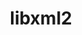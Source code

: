 ---
title: "libxml2"
layout: cache
categories: [package, develop-2025-04-20]
meta: {"compilers": ["apple-clang@16.0.0", "cce@18.0.0", "gcc@10.5.0", "gcc@11.1.0", "gcc@11.4.0", "gcc@12.3.0", "gcc@12.4.0", "gcc@13.2.0", "gcc@13.3.0", "gcc@7.3.1", "gcc@7.5.0", "intel-oneapi-compilers@2024.1.0", "intel-oneapi-compilers@2025.1.0"], "num_specs": 25, "num_specs_by_stack": {"aws-pcluster-neoverse_v1": 1, "aws-pcluster-x86_64_v4": 4, "bootstrap-aarch64-darwin": 1, "bootstrap-x86_64-linux-gnu": 1, "build_systems": 1, "data-vis-sdk": 1, "developer-tools-aarch64-linux-gnu": 1, "developer-tools-darwin": 1, "developer-tools-x86_64_v3-linux-gnu": 1, "e4s": 2, "e4s-cray-rhel": 1, "e4s-neoverse-v2": 2, "e4s-oneapi": 1, "e4s-rocm-external": 1, "hep": 1, "ml-darwin-aarch64-mps": 1, "ml-linux-aarch64-cpu": 1, "ml-linux-aarch64-cuda": 1, "ml-linux-x86_64-cpu": 1, "ml-linux-x86_64-cuda": 1, "ml-linux-x86_64-rocm": 1, "radiuss": 2, "radiuss-aws": 2, "radiuss-aws-aarch64": 3, "root": 25, "tutorial": 2}, "oss": ["amzn2", "centos7", "rhel8", "sequoia", "ubuntu18.04", "ubuntu20.04", "ubuntu22.04", "ubuntu24.04"], "platforms": ["darwin", "linux"], "stacks": ["aws-pcluster-neoverse_v1", "aws-pcluster-x86_64_v4", "bootstrap-aarch64-darwin", "bootstrap-x86_64-linux-gnu", "build_systems", "data-vis-sdk", "developer-tools-aarch64-linux-gnu", "developer-tools-darwin", "developer-tools-x86_64_v3-linux-gnu", "e4s", "e4s-cray-rhel", "e4s-neoverse-v2", "e4s-oneapi", "e4s-rocm-external", "hep", "ml-darwin-aarch64-mps", "ml-linux-aarch64-cpu", "ml-linux-aarch64-cuda", "ml-linux-x86_64-cpu", "ml-linux-x86_64-cuda", "ml-linux-x86_64-rocm", "radiuss", "radiuss-aws", "radiuss-aws-aarch64", "root", "tutorial"], "targets": ["aarch64", "neoverse_v1", "neoverse_v2", "x86_64_v3", "x86_64_v4"], "versions": ["2.13.5"]}
spec_details: [{"compiler": "intel-oneapi-compilers@2025.1.0", "hash": "2nwva3siz7jxbkxykjesu4znmckco2tk", "os": "ubuntu22.04", "platform": "linux", "size": "-", "stacks": ["e4s-oneapi", "root"], "target": "x86_64_v3", "variants": ["build_system=autotools", "~http", "+pic", "~python", "+shared"], "versions": ["2.13.5"]}, {"compiler": "gcc@11.4.0", "hash": "45djqsaax7qneglucmhv5iimebtm4vzy", "os": "ubuntu22.04", "platform": "linux", "size": "-", "stacks": ["e4s", "root"], "target": "x86_64_v3", "variants": ["build_system=autotools", "~http", "+pic", "~python", "+shared"], "versions": ["2.13.5"]}, {"compiler": "gcc@7.3.1", "hash": "7chu4tzeajc7udjerddw37hl5zisjyru", "os": "amzn2", "platform": "linux", "size": "-", "stacks": ["radiuss-aws-aarch64", "root"], "target": "aarch64", "variants": ["build_system=autotools", "~http", "+pic", "~python", "+shared"], "versions": ["2.13.5"]}, {"compiler": "intel-oneapi-compilers@2024.1.0", "hash": "7n3clty3jgz5z3f4ozffcpv3oziesi2g", "os": "amzn2", "platform": "linux", "size": "-", "stacks": ["aws-pcluster-x86_64_v4", "root"], "target": "x86_64_v4", "variants": ["build_system=autotools", "~http", "+pic", "~python", "+shared"], "versions": ["2.13.5"]}, {"compiler": "gcc@12.4.0", "hash": "bhuwizxqi7ydtakwtuol6z26zqc6ct4n", "os": "amzn2", "platform": "linux", "size": "-", "stacks": ["aws-pcluster-neoverse_v1", "root"], "target": "neoverse_v1", "variants": ["build_system=autotools", "~http", "+pic", "~python", "+shared"], "versions": ["2.13.5"]}, {"compiler": "gcc@7.5.0", "hash": "c3ano6dzwb2xu4mb55dxq7dqd5qfwd5e", "os": "ubuntu18.04", "platform": "linux", "size": "-", "stacks": ["build_systems", "radiuss", "root"], "target": "x86_64_v3", "variants": ["build_system=autotools", "~http", "+pic", "~python", "+shared"], "versions": ["2.13.5"]}, {"compiler": "gcc@11.4.0", "hash": "c5bnfitekgrc7j3lrrsjiagtwzgnl5nx", "os": "ubuntu22.04", "platform": "linux", "size": "-", "stacks": ["e4s", "e4s-rocm-external", "hep", "root", "tutorial"], "target": "x86_64_v3", "variants": ["build_system=autotools", "~http", "+pic", "~python", "+shared"], "versions": ["2.13.5"]}, {"compiler": "intel-oneapi-compilers@2024.1.0", "hash": "c5xo5xbkffu2teuvfeo3phswp4mez6go", "os": "amzn2", "platform": "linux", "size": "-", "stacks": ["aws-pcluster-x86_64_v4", "root"], "target": "x86_64_v3", "variants": ["build_system=autotools", "~http", "+pic", "~python", "+shared"], "versions": ["2.13.5"]}, {"compiler": "gcc@7.3.1", "hash": "cgjarovmolonfvs45lkla5frr4niacat", "os": "amzn2", "platform": "linux", "size": "-", "stacks": ["radiuss-aws-aarch64", "root"], "target": "aarch64", "variants": ["build_system=autotools", "~http", "+pic", "~python", "+shared"], "versions": ["2.13.5"]}, {"compiler": "intel-oneapi-compilers@2024.1.0", "hash": "ciutsnwocwenwxwmsk2q4gfd2s3gxh5w", "os": "amzn2", "platform": "linux", "size": "-", "stacks": ["aws-pcluster-x86_64_v4", "root"], "target": "x86_64_v3", "variants": ["build_system=autotools", "~http", "+pic", "~python", "+shared"], "versions": ["2.13.5"]}, {"compiler": "gcc@7.5.0", "hash": "dosp4fxm5timmnqhmae5mde3r6cfkn6j", "os": "ubuntu18.04", "platform": "linux", "size": "-", "stacks": ["radiuss", "root"], "target": "x86_64_v3", "variants": ["build_system=autotools", "~http", "+pic", "~python", "+shared"], "versions": ["2.13.5"]}, {"compiler": "gcc@13.2.0", "hash": "kuyf5nq74gsnkmugbcil7l5wdsqwfkkn", "os": "ubuntu24.04", "platform": "linux", "size": "-", "stacks": ["bootstrap-x86_64-linux-gnu", "ml-linux-x86_64-cpu", "ml-linux-x86_64-cuda", "ml-linux-x86_64-rocm", "root"], "target": "x86_64_v3", "variants": ["build_system=autotools", "~http", "+pic", "~python", "+shared"], "versions": ["2.13.5"]}, {"compiler": "gcc@11.4.0", "hash": "lmvlga7rldnwdgrm3ggsyx4x75tk5thm", "os": "ubuntu22.04", "platform": "linux", "size": "-", "stacks": ["e4s-neoverse-v2", "root"], "target": "neoverse_v2", "variants": ["build_system=autotools", "~http", "+pic", "~python", "+shared"], "versions": ["2.13.5"]}, {"compiler": "apple-clang@16.0.0", "hash": "mnvfumlk7t7suxcofs7uk6lo6hik53fu", "os": "sequoia", "platform": "darwin", "size": "-", "stacks": ["bootstrap-aarch64-darwin", "developer-tools-darwin", "ml-darwin-aarch64-mps", "root"], "target": "aarch64", "variants": ["build_system=autotools", "~http", "+pic", "~python", "+shared"], "versions": ["2.13.5"]}, {"compiler": "gcc@7.3.1", "hash": "pjeqki6enxbnxp4sdrck4nvmbnt5hpg2", "os": "amzn2", "platform": "linux", "size": "-", "stacks": ["radiuss-aws", "root"], "target": "x86_64_v3", "variants": ["build_system=autotools", "~http", "+pic", "~python", "+shared"], "versions": ["2.13.5"]}, {"compiler": "gcc@10.5.0", "hash": "psoci7cyrxjwnhw7s6xegs3xcgksdyxo", "os": "centos7", "platform": "linux", "size": "-", "stacks": ["developer-tools-x86_64_v3-linux-gnu", "root"], "target": "x86_64_v3", "variants": ["build_system=autotools", "~http", "+pic", "~python", "+shared"], "versions": ["2.13.5"]}, {"compiler": "gcc@11.4.0", "hash": "qahkmzws6g4ouxwi55ba3a46isqabf3r", "os": "ubuntu22.04", "platform": "linux", "size": "-", "stacks": ["e4s-neoverse-v2", "root"], "target": "neoverse_v2", "variants": ["build_system=autotools", "~http", "+pic", "~python", "+shared"], "versions": ["2.13.5"]}, {"compiler": "gcc@12.3.0", "hash": "r6k3zzsbn7b6gy6hhozxw3co6xkkdpwn", "os": "ubuntu22.04", "platform": "linux", "size": "-", "stacks": ["root", "tutorial"], "target": "x86_64_v3", "variants": ["build_system=autotools", "~http", "+pic", "~python", "+shared"], "versions": ["2.13.5"]}, {"compiler": "gcc@13.3.0", "hash": "tyca5dm4wmymxmdz35rocp2a7slc6scb", "os": "rhel8", "platform": "linux", "size": "-", "stacks": ["developer-tools-aarch64-linux-gnu", "root"], "target": "aarch64", "variants": ["build_system=autotools", "~http", "+pic", "~python", "+shared"], "versions": ["2.13.5"]}, {"compiler": "cce@18.0.0", "hash": "up2ntxtfiua4ldv52spcdtjozxadx2q4", "os": "rhel8", "platform": "linux", "size": "-", "stacks": ["e4s-cray-rhel", "root"], "target": "x86_64_v3", "variants": ["build_system=autotools", "~http", "+pic", "~python", "+shared"], "versions": ["2.13.5"]}, {"compiler": "intel-oneapi-compilers@2024.1.0", "hash": "vefgozbp7q5uilg2zxq4nnruh6bhqtw2", "os": "amzn2", "platform": "linux", "size": "-", "stacks": ["aws-pcluster-x86_64_v4", "root"], "target": "x86_64_v3", "variants": ["build_system=autotools", "~http", "+pic", "~python", "+shared"], "versions": ["2.13.5"]}, {"compiler": "gcc@7.3.1", "hash": "wdvnhflqlrrn5ymoznjgw5cavruwoxdr", "os": "amzn2", "platform": "linux", "size": "-", "stacks": ["radiuss-aws", "root"], "target": "x86_64_v3", "variants": ["build_system=autotools", "~http", "+pic", "~python", "+shared"], "versions": ["2.13.5"]}, {"compiler": "gcc@13.2.0", "hash": "x6neamximlbjl5dh7x4duzyjth477ibe", "os": "ubuntu24.04", "platform": "linux", "size": "-", "stacks": ["ml-linux-aarch64-cpu", "ml-linux-aarch64-cuda", "root"], "target": "aarch64", "variants": ["build_system=autotools", "~http", "+pic", "~python", "+shared"], "versions": ["2.13.5"]}, {"compiler": "gcc@7.3.1", "hash": "xy4t4llksk2combnzegy4wnhdjy7f4ag", "os": "amzn2", "platform": "linux", "size": "-", "stacks": ["radiuss-aws-aarch64", "root"], "target": "aarch64", "variants": ["build_system=autotools", "~http", "+pic", "~python", "+shared"], "versions": ["2.13.5"]}, {"compiler": "gcc@11.1.0", "hash": "y622nhdjosxaq32hvjynpn5ao2zjpbbd", "os": "ubuntu20.04", "platform": "linux", "size": "-", "stacks": ["data-vis-sdk", "root"], "target": "x86_64_v3", "variants": ["build_system=autotools", "~http", "+pic", "~python", "+shared"], "versions": ["2.13.5"]}]
---